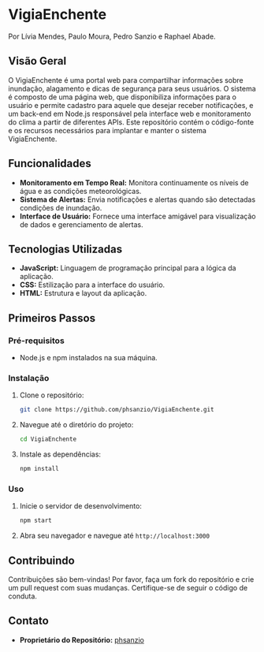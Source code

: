 # VigiaEnchente

Por Lívia Mendes, Paulo Moura, Pedro Sanzio e Raphael Abade.

## Visão Geral

O VigiaEnchente é uma portal web para compartilhar informações sobre inundação, alagamento e dicas de segurança para seus usuários. O sistema é composto de uma página web, que disponibiliza informações para o usuário e permite cadastro para aquele que desejar receber notificações, e um back-end em Node.js responsável pela interface web e monitoramento do clima a partir de diferentes APIs. Este repositório contém o código-fonte e os recursos necessários para implantar e manter o sistema VigiaEnchente.

## Funcionalidades

- **Monitoramento em Tempo Real:** Monitora continuamente os níveis de água e as condições meteorológicas.
- **Sistema de Alertas:** Envia notificações e alertas quando são detectadas condições de inundação.
- **Interface de Usuário:** Fornece uma interface amigável para visualização de dados e gerenciamento de alertas.

## Tecnologias Utilizadas

- **JavaScript:** Linguagem de programação principal para a lógica da aplicação.
- **CSS:** Estilização para a interface do usuário.
- **HTML:** Estrutura e layout da aplicação.

## Primeiros Passos

### Pré-requisitos

- Node.js e npm instalados na sua máquina.

### Instalação

1. Clone o repositório:
    ```bash
    git clone https://github.com/phsanzio/VigiaEnchente.git
    ```
2. Navegue até o diretório do projeto:
    ```bash
    cd VigiaEnchente
    ```
3. Instale as dependências:
    ```bash
    npm install
    ```

### Uso

1. Inicie o servidor de desenvolvimento:
    ```bash
    npm start
    ```
2. Abra seu navegador e navegue até `http://localhost:3000`

## Contribuindo

Contribuições são bem-vindas! Por favor, faça um fork do repositório e crie um pull request com suas mudanças. Certifique-se de seguir o código de conduta.


## Contato

- **Proprietário do Repositório:** [phsanzio](https://github.com/phsanzio)
